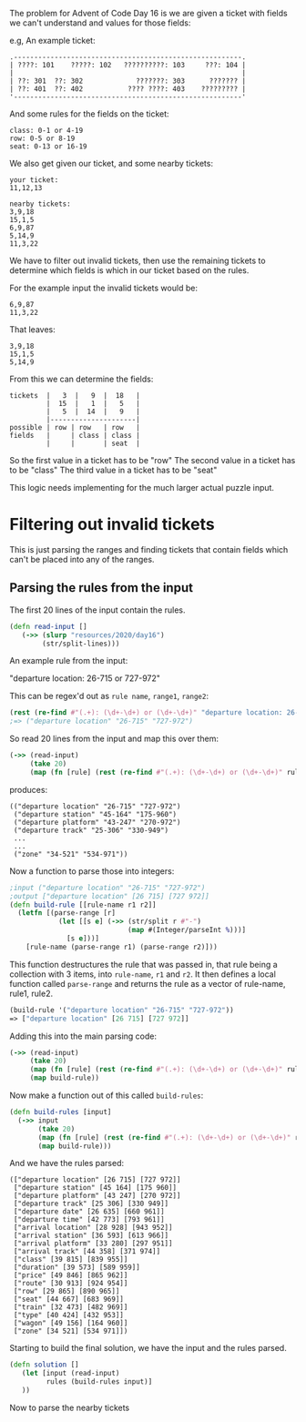 The problem for Advent of Code Day 16 is we are given a ticket with fields we can't understand and values for those fields:

e.g, An example ticket:

```
.--------------------------------------------------------.
| ????: 101    ?????: 102   ??????????: 103     ???: 104 |
|                                                        |
| ??: 301  ??: 302             ???????: 303      ??????? |
| ??: 401  ??: 402           ???? ????: 403    ????????? |
'--------------------------------------------------------'
```

And some rules for the fields on the ticket:

```
class: 0-1 or 4-19
row: 0-5 or 8-19
seat: 0-13 or 16-19
```

We also get given our ticket, and some nearby tickets:

```
your ticket:                                                                                             
11,12,13                                                                                                 
                                                                                                         
nearby tickets:                                                                                          
3,9,18                                                                                                   
15,1,5                                                                                                   
6,9,87                                                                                                   
5,14,9                                                                                                   
11,3,22  
```

We have to filter out invalid tickets, then use the remaining tickets to determine which fields is which in our ticket based on the rules.

For the example input the invalid tickets would be:                                                      

```
6,9,87                                                                                                   
11,3,22                                                                                                  
```                                                                                                      
That leaves:                                                                                             

```                                                                                                      
3,9,18                                                                                                   
15,1,5                                                                                                   
5,14,9   
```

From this we can determine the fields:

```
tickets  |   3  |   9  |  18   |                                                                         
         |  15  |   1  |   5   |                                                                         
         |   5  |  14  |   9   |                                                                         
         |---------------------|                                                                         
possible | row | row   | row   |                                                                         
fields   |     | class | class |                                                                         
         |     |       | seat  |  
```

So the first value in a ticket has to be "row"
The second value in a ticket has to be "class"
The third value in a ticket has to be "seat"

This logic needs implementing for the much larger actual puzzle input.    

# Filtering out invalid tickets

This is just parsing the ranges and finding tickets that contain fields which can't be placed into any of the ranges.   

## Parsing the rules from the input

The first 20 lines of the input contain the rules.

```clojure
(defn read-input []                                                                                      
   (->> (slurp "resources/2020/day16")                                                                   
        (str/split-lines)))    

```

An example rule from the input:

"departure location: 26-715 or 727-972"

This can be regex'd out as `rule name`, `range1`, `range2`:

```clojure
(rest (re-find #"(.+): (\d+-\d+) or (\d+-\d+)" "departure location: 26-715 or 727-972"))
;=> ("departure location" "26-715" "727-972") 
```

So read 20 lines from the input and map this over them:

```clojure
(->> (read-input)
     (take 20)
     (map (fn [rule] (rest (re-find #"(.+): (\d+-\d+) or (\d+-\d+)" rule)))))
```
produces:

```
(("departure location" "26-715" "727-972")
 ("departure station" "45-164" "175-960")
 ("departure platform" "43-247" "270-972")
 ("departure track" "25-306" "330-949")
 ...
 ...
 ("zone" "34-521" "534-971"))
```
Now a function to parse those into integers:

```clojure
;input ("departure location" "26-715" "727-972")
;output ["departure location" [26 715] [727 972]]
(defn build-rule [[rule-name r1 r2]]
  (letfn [(parse-range [r]
            (let [[s e] (->> (str/split r #"-")
                             (map #(Integer/parseInt %)))]
              [s e]))]
    [rule-name (parse-range r1) (parse-range r2)]))
```

This function destructures the rule that was passed in, that rule being a collection with 3 items, into `rule-name`, `r1` and `r2`. It then defines a local function called `parse-range` and returns the rule as a vector of rule-name, rule1, rule2.

```clojure
(build-rule '("departure location" "26-715" "727-972"))
=> ["departure location" [26 715] [727 972]]
```

Adding this into the main parsing code:

```clojure
(->> (read-input)
     (take 20)
     (map (fn [rule] (rest (re-find #"(.+): (\d+-\d+) or (\d+-\d+)" rule))))
     (map build-rule))
```

Now make a function out of this called `build-rules`:

```clojure
(defn build-rules [input]
  (->> input
       (take 20)
       (map (fn [rule] (rest (re-find #"(.+): (\d+-\d+) or (\d+-\d+)" rule))))
       (map build-rule)))
```

And we have the rules parsed:

```
(["departure location" [26 715] [727 972]]
 ["departure station" [45 164] [175 960]]
 ["departure platform" [43 247] [270 972]]
 ["departure track" [25 306] [330 949]]
 ["departure date" [26 635] [660 961]]
 ["departure time" [42 773] [793 961]]
 ["arrival location" [28 928] [943 952]]
 ["arrival station" [36 593] [613 966]]
 ["arrival platform" [33 280] [297 951]]
 ["arrival track" [44 358] [371 974]]
 ["class" [39 815] [839 955]]
 ["duration" [39 573] [589 959]]
 ["price" [49 846] [865 962]]
 ["route" [30 913] [924 954]]
 ["row" [29 865] [890 965]]
 ["seat" [44 667] [683 969]]
 ["train" [32 473] [482 969]]
 ["type" [40 424] [432 953]]
 ["wagon" [49 156] [164 960]]
 ["zone" [34 521] [534 971]])
 ```
 
 Starting to build the final solution, we have the input and the rules parsed.
 
 ```clojure
 (defn solution []
    (let [input (read-input)
          rules (build-rules input)]
    ))
 
 ```
 
 Now to parse the nearby tickets
 
 
